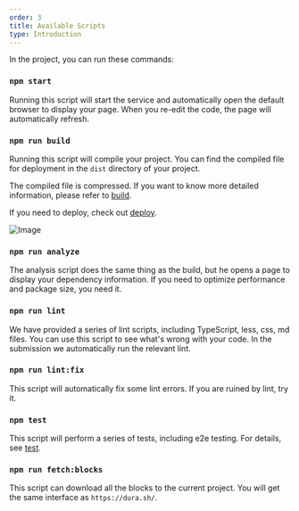 ```yaml
---
order: 3
title: Available Scripts
type: Introduction
---
```


In the project, you can run these commands:

### `npm start`

Running this script will start the service and automatically open the default browser to display your page. When you re-edit the code, the page will automatically refresh.

### `npm run build`

Running this script will compile your project. You can find the compiled file for deployment in the `dist` directory of your project.

The compiled file is compressed. If you want to know more detailed information, please refer to [build](/docs/build).

If you need to deploy, check out [deploy](/docs/deploy).

![Image](https://user-images.githubusercontent.com/8186664/58555863-2a94d380-824d-11e9-8000-db085c7494f7.png)

### `npm run analyze`

The analysis script does the same thing as the build, but he opens a page to display your dependency information. If you need to optimize performance and package size, you need it.

### `npm run lint`

We have provided a series of lint scripts, including TypeScript, less, css, md files. You can use this script to see what's wrong with your code. In the submission we automatically run the relevant lint.

### `npm run lint:fix`

This script will automatically fix some lint errors. If you are ruined by lint, try it.

### `npm test`

This script will perform a series of tests, including e2e testing. For details, see [test](/doc/ui-test).

### `npm run fetch:blocks`

This script can download all the blocks to the current project. You will get the same interface as `https://dura.sh/`.
